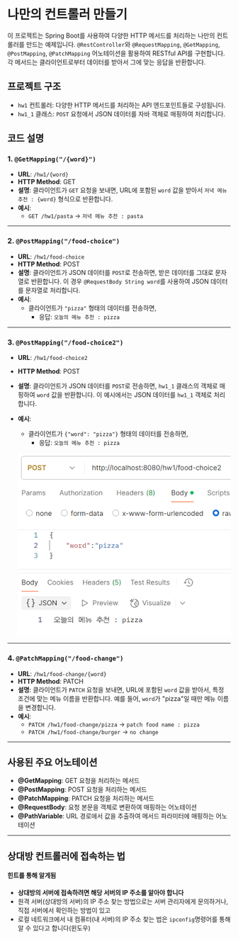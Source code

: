 # 나만의 컨트롤러 만들기

이 프로젝트는 Spring Boot를 사용하여 다양한 HTTP 메서드를 처리하는 나만의 컨트롤러를 만드는 예제입니다. `@RestController`와 `@RequestMapping`, `@GetMapping`, `@PostMapping`, `@PatchMapping` 어노테이션을 활용하여 RESTful API를 구현합니다. 각 메서드는 클라이언트로부터 데이터를 받아서 그에 맞는 응답을 반환합니다.

## 프로젝트 구조

- `hw1` 컨트롤러: 다양한 HTTP 메서드를 처리하는 API 엔드포인트들로 구성됩니다.
- `hw1_1` 클래스: `POST` 요청에서 JSON 데이터를 자바 객체로 매핑하여 처리합니다.

## 코드 설명

### 1. **`@GetMapping("/{word}")`**

- **URL**: `/hw1/{word}`
- **HTTP Method**: GET
- **설명**: 클라이언트가 `GET` 요청을 보내면, URL에 포함된 `word` 값을 받아서 `저녁 메뉴 추천 : {word}` 형식으로 반환합니다.
- **예시**:
    - `GET /hw1/pasta` → `저녁 메뉴 추천 : pasta`

---

### 2. **`@PostMapping("/food-choice")`**

- **URL**: `/hw1/food-choice`
- **HTTP Method**: POST
- **설명**: 클라이언트가 JSON 데이터를 `POST`로 전송하면, 받은 데이터를 그대로 문자열로 반환합니다. 이 경우 `@RequestBody String word`를 사용하여 JSON 데이터를 문자열로 처리합니다.
- **예시**:
    - 클라이언트가 `"pizza"` 형태의 데이터를 전송하면,
        - 응답: `오늘의 메뉴 추천 : pizza`

---

### 3. **`@PostMapping("/food-choice2")`**

- **URL**: `/hw1/food-choice2`
- **HTTP Method**: POST
- **설명**: 클라이언트가 JSON 데이터를 `POST`로 전송하면, `hw1_1` 클래스의 객체로 매핑하여 `word` 값을 반환합니다. 이 예시에서는 JSON 데이터를 `hw1_1` 객체로 처리합니다.
- **예시**:
    - 클라이언트가 `{"word": "pizza"}` 형태의 데이터를 전송하면,
        - 응답: `오늘의 메뉴 추천 : pizza`
    
    ![img.png](img.png)

---

### 4. **`@PatchMapping("/food-change")`**

- **URL**: `/hw1/food-change/{word}`
- **HTTP Method**: PATCH
- **설명**: 클라이언트가 `PATCH` 요청을 보내면, URL에 포함된 `word` 값을 받아서, 특정 조건에 맞는 메뉴 이름을 반환합니다. 예를 들어, `word`가 "pizza"일 때만 메뉴 이름을 변경합니다.
- **예시**:
    - `PATCH /hw1/food-change/pizza` → `patch food name : pizza`
    - `PATCH /hw1/food-change/burger` → `no change`
---

## 사용된 주요 어노테이션

- **@GetMapping**: GET 요청을 처리하는 메서드
- **@PostMapping**: POST 요청을 처리하는 메서드
- **@PatchMapping**: PATCH 요청을 처리하는 메서드
- **@RequestBody**: 요청 본문을 객체로 변환하여 매핑하는 어노테이션
- **@PathVariable**: URL 경로에서 값을 추출하여 메서드 파라미터에 매핑하는 어노테이션

---

## 상대방 컨트롤러에 접속하는 법

#### 힌트를 통해 알게됨
- **상대방의 서버에 접속하려면 해당 서버의 IP 주소를 알아야 합니다**
- 원격 서버(상대방의 서버)의 IP 주소 찾는 방법으로는 서버 관리자에게 문의하거나, 직접 서버에서 확인하는 방법이 있고
- 로컬 네트워크에서 내 컴퓨터(내 서버)의 IP 주소 찾는 법은 ``ipconfig``명령어를 통해 알 수 있다고 합니다(윈도우)

